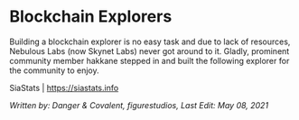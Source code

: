# Blockchain Explorers
Building a blockchain explorer is no easy task and due to lack of resources, Nebulous Labs (now Skynet Labs) never got around to it. Gladly, prominent community member hakkane stepped in and built the following explorer for the community to enjoy.

SiaStats | https://siastats.info

*Written by: Danger & Covalent, figurestudios, Last Edit: May 08, 2021*

